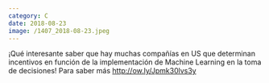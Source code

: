 ```yaml
--- 
category: C 
date: 2018-08-23 
image: /1407_2018-08-23.jpeg 
--- 
```


¡Qué interesante saber que hay muchas compañías en US que determinan incentivos en función de la implementación de Machine Learning en la toma de decisiones! Para saber más http://ow.ly/Jpmk30lvs3y
